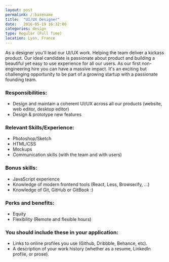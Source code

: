 ```yaml
---
layout: post
permalink: /:basename
title:  "UI/UX Designer"
date:   2016-05-19 16:32:00
categories: design
type: Regular (Full Time)
location: Lyon, France
---
```


As a designer you'll lead our UI/UX work. Helping the team deliver a kickass product. Our ideal candidate is passionate about product and building a beautiful yet easy to use experience for all our users. As our first non-engineering hire you can have a massive impact. It's an exciting but challenging opportunity to be part of a growing startup with a passionate founding team.

### Responsibilities:
* Design and maintain a coherent UI/UX across all our products (website, web editor, desktop editor)
* Design & prototype new features

### Relevant Skills/Experience:
* Photoshop/Sketch
* HTML/CSS
* Mockups
* Communication skills (with the team and with users)

### Bonus skills:
* JavaScript experience
* Knowledge of modern frontend tools (React, Less, Browserify, ...)
* Knowledge of Git, GitHub or GitBook :)

### Perks and benefits:
* Equity
* Flexibility (Remote and flexible hours)

### You should include these in your application:

* Links to online profiles you use (Github, Dribbble, Behance, etc).
* A description of your work history (whether as a resume, LinkedIn profile, or prose).
